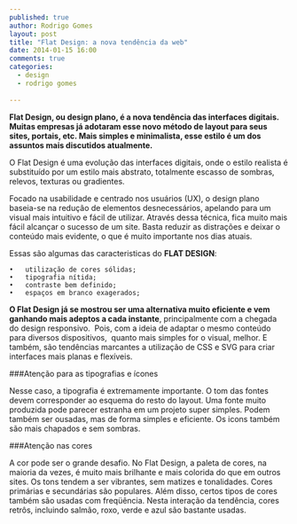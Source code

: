 ```yaml
---
published: true
author: Rodrigo Gomes
layout: post
title: "Flat Design: a nova tendência da web"
date: 2014-01-15 16:00
comments: true
categories:
  - design
  - rodrigo gomes
  
---
```



**Flat Design, ou design plano, é a nova tendência das interfaces digitais. Muitas empresas já adotaram esse novo método de layout para seus sites, portais, etc. Mais simples e minimalista, esse estilo é um dos assuntos mais discutidos atualmente.**

<!--more-->

O Flat Design é uma evolução das interfaces digitais, onde o estilo realista é  substituído por um estilo mais abstrato, totalmente escasso de sombras, relevos, texturas ou gradientes.

Focado na usabilidade e centrado nos usuários (UX), o design plano baseia-se na redução de elementos desnecessários, apelando para um visual mais intuitivo e fácil de utilizar. 
Através dessa técnica, fica muito mais fácil alcançar o sucesso de um site. Basta reduzir as distrações e deixar o conteúdo mais evidente, o que é muito importante nos dias atuais.


Essas são algumas das caracteristicas do **FLAT DESIGN**:

	•	utilização de cores sólidas;
	•	tipografia nítida;
	•	contraste bem definido;
	•	espaços em branco exagerados;


**O Flat Design já se mostrou ser uma alternativa muito eficiente e vem ganhando mais adeptos a cada instante**, principalmente com a chegada do design responsivo.  Pois, com a ideia de adaptar o mesmo conteúdo para diversos dispositivos,  quanto mais simples for o visual, melhor. 
E também, são tendências marcantes a utilização de CSS e SVG para criar interfaces mais planas e flexíveis.

###Atenção para as tipografias e ícones

Nesse caso, a tipografia é extremamente importante. O tom das fontes devem corresponder ao esquema do resto do layout. Uma fonte muito produzida pode parecer estranha em um projeto super simples. Podem também ser ousadas, mas de forma simples e eficiente. Os icons também são mais chapados e sem sombras.

###Atenção nas cores

A cor pode ser o grande desafio. No Flat Design, a paleta de cores, na maioria da vezes, é muito mais brilhante e mais colorida do que em outros sites. 
Os tons tendem a ser vibrantes, sem matizes e tonalidades. Cores primárias e secundárias são populares. Além disso, certos tipos de cores também são usadas com freqüência. Nesta interação da tendência, cores retrôs, incluindo salmão, roxo, verde e azul são bastante usadas.



